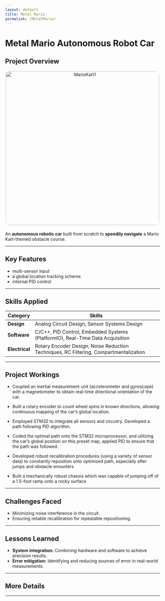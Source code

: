 ```yaml
---
layout: default
title: Metal Mario
permalink: /MetalMario/
---
```


# Metal Mario Autonomous Robot Car

## Project Overview

<div style="text-align: center; margin: 20px 0;">
    <img src="{{ '/docs/assets/MarioKart.png' | relative_url }}" alt="MarioKart1" style="width: 500px; border-radius: 10px;">
</div>


An **autonomous robotic car** built from scratch to **speedily navigate** a Mario Kart-themed obstacle course.

---

## Key Features
- multi-sensor input
- a global location tracking scheme
- internal PID control

---

## Skills Applied

| **Category**    | **Skills**                                                                 |
|------------------|---------------------------------------------------------------------------|
| **Design**       | Analog Circuit Design, Sensor Systems Design                            |
| **Software**     | C/C++, PID Control, Embedded Systems (PlatformIO), Real-Time Data Acquisition |
| **Electrical**   | Rotary Encoder Design, Noise Reduction Techniques, RC Filtering, Compartmentalization |

---

## Project Workings
- Coupled an inertial measurement unit (accelerometer and gyroscope) with a magnetometer to obtain real-time directional orientation of the car. 

- Built a rotary encoder to count wheel spins in known directions, allowing continuous mapping of the car’s global location.

- Employed STM32 to integrate all sensors and circuitry. Developed a path following PID algorithm.

- Coded the optimal path onto the STM32 microprocessor, and utilizing the car’s global position on this preset map, applied PID  to ensure that the path was followed. 

- Developed robust recalibration procedures (using a variety of sensor data) to constantly reposition onto optimized path, especially after jumps and obstacle enounters

- Built a mechanically robust chassis which was capable of jumping off of a 1.5-foot ramp onto a rocky surface

---

## Challenges Faced
- Minimizing noise interference in the circuit.
- Ensuring reliable recalibration for repeatable repositioning.

---

## Lessons Learned
- **System integration:** Combining hardware and software to achieve precision results.
- **Error mitigation:** Identifying and reducing sources of error in real-world measurements.

---

## More Details

---

